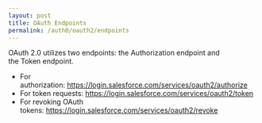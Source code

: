```yaml
---
layout: post
title: OAuth Endpoints
permalink: /auth0/oauth2/endpoints
---
```


OAuth 2.0 utilizes two endpoints: the Authorization endpoint and the Token endpoint.
- For authorization: https://login.salesforce.com/services/oauth2/authorize
- For token requests: https://login.salesforce.com/services/oauth2/token
- For revoking OAuth tokens: https://login.salesforce.com/services/oauth2/revoke

